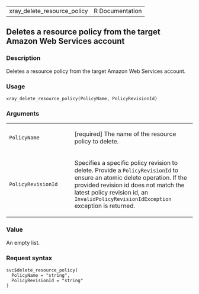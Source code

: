 <table style="width: 100%;">
<tbody>
<tr class="odd">
<td>xray_delete_resource_policy</td>
<td style="text-align: right;">R Documentation</td>
</tr>
</tbody>
</table>

## Deletes a resource policy from the target Amazon Web Services account

### Description

Deletes a resource policy from the target Amazon Web Services account.

### Usage

    xray_delete_resource_policy(PolicyName, PolicyRevisionId)

### Arguments

<table>
<colgroup>
<col style="width: 35%" />
<col style="width: 65%" />
</colgroup>
<tbody>
<tr class="odd">
<td><code
id="xray_delete_resource_policy_:_PolicyName">PolicyName</code></td>
<td><p>[required] The name of the resource policy to delete.</p></td>
</tr>
<tr class="even">
<td><code
id="xray_delete_resource_policy_:_PolicyRevisionId">PolicyRevisionId</code></td>
<td><p>Specifies a specific policy revision to delete. Provide a
<code>PolicyRevisionId</code> to ensure an atomic delete operation. If
the provided revision id does not match the latest policy revision id,
an <code>InvalidPolicyRevisionIdException</code> exception is
returned.</p></td>
</tr>
</tbody>
</table>

### Value

An empty list.

### Request syntax

    svc$delete_resource_policy(
      PolicyName = "string",
      PolicyRevisionId = "string"
    )
